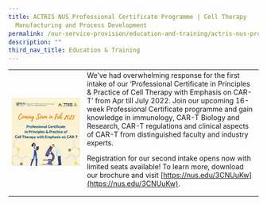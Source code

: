 ```yaml
---
title: ACTRIS NUS Professional Certificate Programme | Cell Therapy
  Manufacturing and Process Development
permalink: /our-service-provision/education-and-training/actris-nus-professional-certificate-programme-cell/
description: ""
third_nav_title: Education & Training
---
```

<table>
	<tbody>
		<tr>
			<td style="width:30%">
				<img src="/images/Our%20Service%20Provision/Education%20&amp;%20Training/cell-therapy-pc-round-2_sm-post-1.png">
			</td>
			<td style="width:70%">
				We’ve had overwhelming response for the first intake of our ‘Professional Certificate in Principles &amp; Practice of Cell Therapy with Emphasis on CAR-T’ from Apr till July 2022. Join our upcoming 16-week Professional Certificate programme and gain knowledge in immunology, CAR-T Biology and Research, CAR-T regulations and clinical aspects of CAR-T from distinguished faculty and industry experts.

Registration for our second intake opens now with limited seats available! To learn more, download our brochure and visit&nbsp;[https://nus.edu/3CNUuKw](https://nus.edu/3CNUuKw).
			</td>
		</tr>
	</tbody>
</table>
